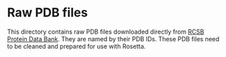 # Raw PDB files

This directory contains raw PDB files downloaded directly from [RCSB Protein Data Bank](https://www.rcsb.org).
They are named by their PDB IDs. These PDB files need to be cleaned and prepared for use with Rosetta.
